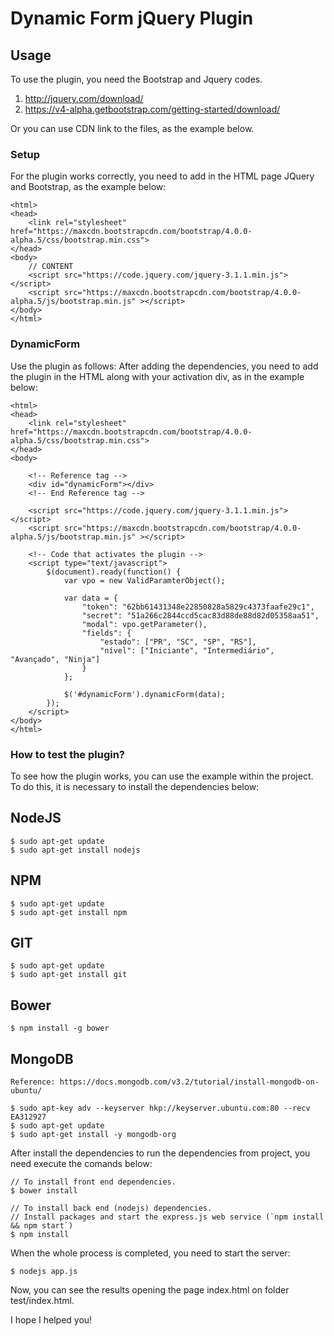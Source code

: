 # Dynamic Form jQuery Plugin

## Usage
To use the plugin, you need the Bootstrap and Jquery codes.

1. http://jquery.com/download/
2. https://v4-alpha.getbootstrap.com/getting-started/download/

Or you can use CDN link to the files, as the example below.

### Setup

For the plugin works correctly, you need to add in the HTML page JQuery and Bootstrap, as the example below:

```
<html>
<head>
    <link rel="stylesheet" href="https://maxcdn.bootstrapcdn.com/bootstrap/4.0.0-alpha.5/css/bootstrap.min.css">
</head>
<body>
    // CONTENT
    <script src="https://code.jquery.com/jquery-3.1.1.min.js"></script>
    <script src="https://maxcdn.bootstrapcdn.com/bootstrap/4.0.0-alpha.5/js/bootstrap.min.js" ></script>
</body>
</html>

```

### DynamicForm

Use the plugin as follows:
After adding the dependencies, you need to add the plugin in the HTML along with your activation div, as in the example below:

```
<html>
<head>
    <link rel="stylesheet" href="https://maxcdn.bootstrapcdn.com/bootstrap/4.0.0-alpha.5/css/bootstrap.min.css">
</head>
<body>

	<!-- Reference tag -->
	<div id="dynamicForm"></div>
	<!-- End Reference tag --> 
    
    <script src="https://code.jquery.com/jquery-3.1.1.min.js"></script>
    <script src="https://maxcdn.bootstrapcdn.com/bootstrap/4.0.0-alpha.5/js/bootstrap.min.js" ></script>

    <!-- Code that activates the plugin -->
    <script type="text/javascript">
	    $(document).ready(function() {
	        var vpo = new ValidParamterObject();

	        var data = {
	            "token": "62bb61431348e22850828a5829c4373faafe29c1",
	            "secret": "51a266c2844ccd5cac83d88de88d82d05358aa51",
	            "modal": vpo.getParameter(),
	            "fields": {
	                "estado": ["PR", "SC", "SP", "RS"],
	                "nível": ["Iniciante", "Intermediário", "Avançado", "Ninja"]
	            }
	        };

	        $('#dynamicForm').dynamicForm(data);
	    });
    </script> 
</body>
</html>
```

### How to test the plugin?

To see how the plugin works, you can use the example within the project. To do this, it is necessary to install the dependencies below:

## NodeJS

```
$ sudo apt-get update
$ sudo apt-get install nodejs
```

## NPM

```
$ sudo apt-get update
$ sudo apt-get install npm
```

## GIT

```
$ sudo apt-get update
$ sudo apt-get install git
```

## Bower

```
$ npm install -g bower
```

## MongoDB
```
Reference: https://docs.mongodb.com/v3.2/tutorial/install-mongodb-on-ubuntu/

$ sudo apt-key adv --keyserver hkp://keyserver.ubuntu.com:80 --recv EA312927
$ sudo apt-get update
$ sudo apt-get install -y mongodb-org
```

After install the dependencies to run the dependencies from project, you need execute the comands below:

```
// To install front end dependencies.
$ bower install
```

```
// To install back end (nodejs) dependencies.
// Install packages and start the express.js web service (`npm install && npm start`) 
$ npm install
```

When the whole process is completed, you need to start the server:
```
$ nodejs app.js
```

Now, you can see the results opening the page index.html on folder test/index.html.


I hope I helped you!